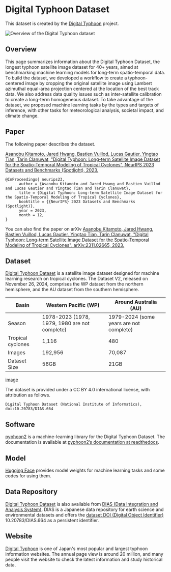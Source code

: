 # Digital Typhoon Dataset

This dataset is created by the [Digital Typhoon](http://agora.ex.nii.ac.jp/digital-typhoon/) project. 

![Overview of the Digital Typhoon dataset](http://agora.ex.nii.ac.jp/digital-typhoon/dataset/overview.png)

## Overview

This page summarizes information about the Digital Typhoon Dataset, the longest typhoon satellite image dataset for 40+ years, aimed at benchmarking machine learning models for long-term spatio-temporal data. To build the dataset, we developed a workflow to create a typhoon-centered image by cropping the original satellite image using Lambert azimuthal equal-area projection centered at the location of the best track data. We also address data quality issues such as inter-satellite calibration to create a long-term homogeneous dataset. To take advantage of the dataset, we proposed machine learning tasks by the types and targets of inference, with other tasks for meteorological analysis, societal impact, and climate change.

## Paper

The following paper describes the dataset. 

[Asanobu Kitamoto, Jared Hwang, Bastien Vuillod, Lucas Gautier, Yingtao Tian, Tarin Clanuwat, "Digital Typhoon: Long-term Satellite Image Dataset for the Spatio-Temporal Modeling of Tropical Cyclones", NeurIPS 2023 Datasets and Benchmarks (Spotlight), 2023.](https://neurips.cc/virtual/2023/poster/73675)

```
@InProceedings{ neurips23,
      author = {Asanobu Kitamoto and Jared Hwang and Bastien Vuillod and Lucas Gautier and Yingtao Tian and Tarin Clanuwat},
      title = {Digital Typhoon: Long-term Satellite Image Dataset for the Spatio-Temporal Modeling of Tropical Cyclones},
      booktitle = {{NeurIPS} 2023 Datasets and Benchmarks (Spotlight)},
      year = 2023,
      month = 12,
}
```
You can also find the paper on arXiv [Asanobu Kitamoto, Jared Hwang, Bastien Vuillod, Lucas Gautier, Yingtao Tian, Tarin Clanuwat, "Digital Typhoon: Long-term Satellite Image Dataset for the Spatio-Temporal Modeling of Tropical Cyclones", arXiv:2311.02665, 2023.](https://arxiv.org/abs/2311.02665)

## Dataset

[Digital Typhoon Dataset](http://agora.ex.nii.ac.jp/digital-typhoon/dataset/) is a satellite image dataset designed for machine learning research on tropical cyclones. The Dataset V2, released on November 26, 2024, comprises the WP dataset from the northern hemisphere, and the AU dataset from the southern hemisphere. 

| Basin | Western Pacific (WP) | Around Australia (AU) | 
|--|--|--|
| Season | 1978-2023 (1978, 1979, 1980 are not complete) | 1979-2024 (some years are not complete) |
| Tropical cyclones | 1,116 | 480 |
| Images | 192,956 | 70,087 |
| Dataset Size | 56GB | 21GB | 

[image](https://github.com/user-attachments/assets/61f8d9b0-7706-4162-9b9a-aac14fe836f9)

The dataset is provided under a CC BY 4.0 international license, with attribution as follows.

```
Digital Typhoon Dataset (National Institute of Informatics), doi:10.20783/DIAS.664
```

## Software

[pyphoon2](https://github.com/kitamoto-lab/pyphoon2) is a machine-learning library for the Digital Typhoon Dataset. The documentation is available at [pyphoon2’s documentation at readthedocs](https://pyphoon2.readthedocs.io/en/latest/).

## Model

[Hugging Face](https://huggingface.co/kitamoto-lab) provides model weights for machine learning tasks and some codes for using them. 

## Data Repository

[Digital Typhoon Dataset](https://doi.org/10.20783/DIAS.664) is also available from [DIAS (Data Integration and Analysis System)](https://www.diasjp.net/). DIAS is a Japanese data repository for earth science and environmental datasets and offers the [dataset DOI (Digital Object Identifier)](https://dias.ex.nii.ac.jp/doi/) 10.20783/DIAS.664 as a persistent identifier. 

## Website

[Digital Typhoon](http://agora.ex.nii.ac.jp/digital-typhoon/) is one of Japan's most popular and largest typhoon information websites. The annual page view is around 20 million, and many people visit the website to check the latest information and study historical data. 
